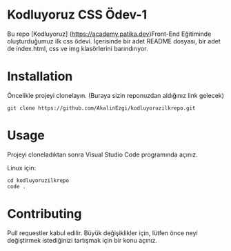 # Kodluyoruz CSS Ödev-1

Bu repo [Kodluyoruz] (https://academy.patika.dev)Front-End Eğitiminde oluşturduğumuz ilk css ödevi. İçerisinde bir adet README dosyası, bir adet de index.html, css ve img klasörlerini barındırıyor.

# Installation

Öncelikle projeyi clonelayın. (Buraya sizin reponuzdan aldığınız link gelecek)

    git clone https://github.com/AkalinEzgi/kodluyoruzilkrepo.git

# Usage 

Projeyi cloneladıktan sonra Visual Studio Code programında açınız.

Linux için:

    cd kodluyoruzilkrepo
    code .

# Contributing

Pull requestler kabul edilir. Büyük değişiklikler için, lütfen önce neyi değiştirmek istediğinizi tartışmak için bir konu açınız.
